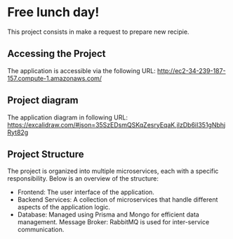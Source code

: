 # Free lunch day!

This project consists in make a request to prepare new recipie.

## Accessing the Project

The application is accessible via the following URL:
http://ec2-34-239-187-157.compute-1.amazonaws.com/

## Project diagram

The application diagram in following URL:
https://excalidraw.com/#json=35SzEDsmQSKqZesryEqaK,ilzDb6iI351gNbhjRyt82g

## Project Structure

The project is organized into multiple microservices, each with a specific responsibility. Below is an overview of the structure:

- Frontend: The user interface of the application.
- Backend Services: A collection of microservices that handle different aspects of the application logic.
- Database: Managed using Prisma and Mongo for efficient data management.
  Message Broker: RabbitMQ is used for inter-service communication.

